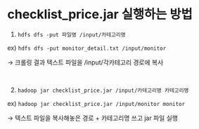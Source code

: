 # checklist_price.jar 실행하는 방법

1. `hdfs dfs -put 파일명 /input/카테고리명`

ex) `hdfs dfs -put monitor_detail.txt /input/monitor`

→ 크롤링 결과 텍스트 파일을 /input/각카테고리 경로에 복사

<br>

2. `hadoop jar checklist_price.jar /input/카테고리명 카테고리명`

ex) `hadoop jar checklist_price.jar /input/monitor monitor`

→ 텍스트 파일을 복사해놓은 경로 + 카테고리명 쓰고  jar 파일 실행
